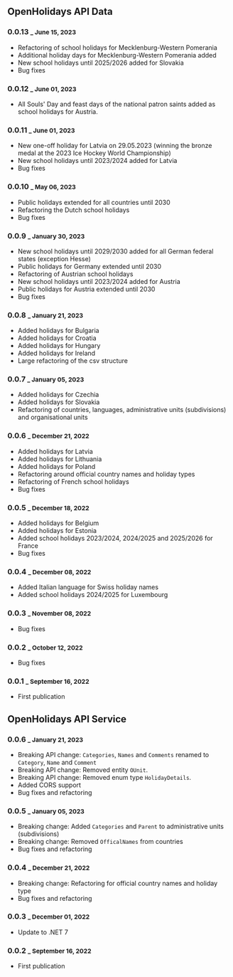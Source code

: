 ## OpenHolidays API Data

### 0.0.13 <small>_ June 15, 2023</small>

- Refactoring of school holidays for Mecklenburg-Western Pomerania
- Additional holiday days for Mecklenburg-Western Pomerania added
- New school holidays until 2025/2026 added for Slovakia
- Bug fixes

### 0.0.12 <small>_ June 01, 2023</small>

- All Souls' Day and feast days of the national patron saints added as school holidays for Austria.

### 0.0.11 <small>_ June 01, 2023</small>

- New one-off holiday for Latvia on 29.05.2023 (winning the bronze medal at the 2023 Ice Hockey World Championship) 
- New school holidays until 2023/2024 added for Latvia
- Bug fixes

### 0.0.10 <small>_ May 06, 2023</small>

- Public holidays extended for all countries until 2030
- Refactoring the Dutch school holidays
- Bug fixes

### 0.0.9 <small>_ January 30, 2023</small>

- New school holidays until 2029/2030 added for all German federal states (exception Hesse)
- Public holidays for Germany extended until 2030
- Refactoring of Austrian school holidays
- New school holidays until 2023/2024 added for Austria
- Public holidays for Austria extended until 2030
- Bug fixes

### 0.0.8 <small>_ January 21, 2023</small>

- Added holidays for Bulgaria
- Added holidays for Croatia
- Added holidays for Hungary
- Added holidays for Ireland
- Large refactoring of the csv structure

### 0.0.7 <small>_ January 05, 2023</small>

- Added holidays for Czechia
- Added holidays for Slovakia
- Refactoring of countries, languages, administrative units (subdivisions) and organisational units

### 0.0.6 <small>_ December 21, 2022</small>

- Added holidays for Latvia
- Added holidays for Lithuania
- Added holidays for Poland
- Refactoring around official country names and holiday types
- Refactoring of French school holidays
- Bug fixes

### 0.0.5 <small>_ December 18, 2022</small>

- Added holidays for Belgium
- Added holidays for Estonia
- Added school holidays 2023/2024, 2024/2025 and 2025/2026 for France
- Bug fixes

### 0.0.4 <small>_ December 08, 2022</small>

- Added Italian language for Swiss holiday names
- Added school holidays 2024/2025 for Luxembourg

### 0.0.3 <small>_ November 08, 2022</small>

- Bug fixes

### 0.0.2 <small>_ October 12, 2022</small>

- Bug fixes

### 0.0.1 <small>_ September 16, 2022</small>

- First publication

## OpenHolidays API Service

### 0.0.6 <small>_ January 21, 2023</small>

- Breaking API change: `Categories`, `Names` and `Comments` renamed to `Category`, `Name` and `Comment` 
- Breaking API change: Removed entity `OUnit`. 
- Breaking API change: Removed enum type `HolidayDetails`.
- Added CORS support
- Bug fixes and refactoring

### 0.0.5 <small>_ January 05, 2023</small>

- Breaking change: Added `Categories` and `Parent` to administrative units (subdivisions)
- Breaking change: Removed `OfficalNames` from countries
- Bug fixes and refactoring

### 0.0.4 <small>_ December 21, 2022</small>

- Breaking change: Refactoring for official country names and holiday type
- Bug fixes and refactoring

### 0.0.3 <small>_ December 01, 2022</small>

- Update to .NET 7

### 0.0.2 <small>_ September 16, 2022</small>

- First publication
